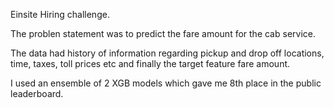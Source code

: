 Einsite Hiring challenge. 

The problen statement was to predict the fare amount for the cab service.

The data had history of information regarding pickup and drop off locations, time, taxes, toll prices etc and finally the target feature 
fare amount.

I used an ensemble of 2 XGB models which gave me 8th place in the public leaderboard. 
